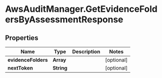 # AwsAuditManager.GetEvidenceFoldersByAssessmentResponse

## Properties

Name | Type | Description | Notes
------------ | ------------- | ------------- | -------------
**evidenceFolders** | **Array** |  | [optional] 
**nextToken** | **String** |  | [optional] 


